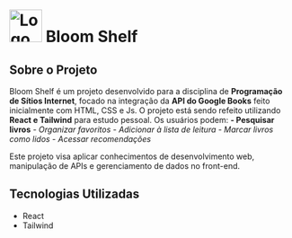 # <img src="./assets/imgs/favicon.png" alt="Logo do Bloom Shelf" width="58"> Bloom Shelf


## Sobre o Projeto
Bloom Shelf é um projeto desenvolvido para a disciplina de **Programação de Sítios Internet**, focado na integração da **API do Google Books** feito inicialmente com HTML, CSS e Js. O projeto está sendo refeito utilizando **React e Tailwind** para estudo pessoal. Os usuários podem:
**- Pesquisar livros**
_- Organizar favoritos_
_- Adicionar à lista de leitura_
_- Marcar livros como lidos_
_- Acessar recomendações_

Este projeto visa aplicar conhecimentos de desenvolvimento web, manipulação de APIs e gerenciamento de dados no front-end.

## Tecnologias Utilizadas

- React 
- Tailwind 
